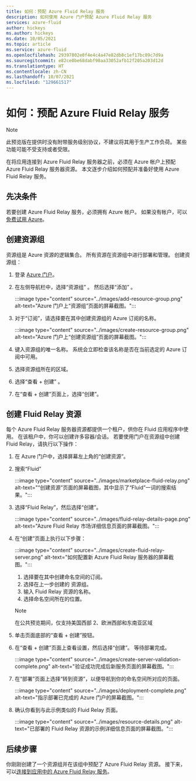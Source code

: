```yaml
---
title: 如何：预配 Azure Fluid Relay 服务
description: 如何使用 Azure 门户预配 Azure Fluid Relay 服务
services: azure-fluid
author: hickeys
ms.author: hickeys
ms.date: 10/05/2021
ms.topic: article
ms.service: azure-fluid
ms.openlocfilehash: 29397802e0f4e4c4a47e82db8c1ef17bc89c7d9a
ms.sourcegitcommit: e82ce0be68dabf98aa33052afb12f205a203d12d
ms.translationtype: HT
ms.contentlocale: zh-CN
ms.lasthandoff: 10/07/2021
ms.locfileid: "129661517"
---
```

# <a name="how-to-provision-an-azure-fluid-relay-service"></a>如何：预配 Azure Fluid Relay 服务

> [!NOTE]
> 此预览版在提供时没有附带服务级别协议，不建议将其用于生产工作负荷。 某些功能可能不受支持或者受限。

在将应用连接到 Azure Fluid Relay 服务器之前，必须在 Azure 帐户上预配 Azure Fluid Relay 服务器资源。 本文逐步介绍如何预配并准备好使用 Azure Fluid Relay 服务。 

## <a name="prerequisites"></a>先决条件

若要创建 Azure Fluid Relay 服务，必须拥有 Azure 帐户。 如果没有帐户，可以[免费试用 Azure](https://azure.com/free)。

## <a name="create-a-resource-group"></a>创建资源组
资源组是 Azure 资源的逻辑集合。 所有资源在资源组中进行部署和管理。 创建资源组：

1. 登录 [Azure 门户](https://portal.azure.com/)。
2. 在左侧导航栏中，选择“资源组”  。 然后选择“添加”  。

    :::image type="content" source="../images/add-resource-group.png" alt-text="Azure 门户上“资源组”页面的屏幕截图。":::

3. 对于“订阅”，请选择要在其中创建资源组的 Azure 订阅的名称。 

    :::image type="content" source="../images/create-resource-group.png" alt-text="Azure 门户上“创建资源组”页面的屏幕截图。":::

1. 键入资源组的唯一名称。 系统会立即检查该名称是否在当前选定的 Azure 订阅中可用。
1. 选择资源组所在的区域。
1. 选择“查看 + 创建”  。
1. 在“查看 + 创建”页面上，选择“创建”。

## <a name="create-a-fluid-relay-resource"></a>创建 Fluid Relay 资源
每个 Azure Fluid Relay 服务器资源都提供一个租户，供你在 Fluid 应用程序中使用。 在该租户中，你可以创建许多容器/会话。 若要使用门户在资源组中创建 Fluid Relay，请执行以下操作：

1. 在 Azure 门户中，选择屏幕左上角的“创建资源”。
2. 搜索“Fluid”
 
    :::image type="content" source="../images/marketplace-fluid-relay.png" alt-text="“创建资源”页面的屏幕截图，其中显示了“Fluid”一词的搜索结果。":::

3. 选择“Fluid Relay”，然后选择“创建”。
 
    :::image type="content" source="../images/fluid-relay-details-page.png" alt-text="Azure Fluid Relay 市场详细信息页面的屏幕截图。":::

4. 在“创建”页面上执行以下步骤：

    :::image type="content" source="../images/create-fluid-relay-server.png" alt-text="如何配置新 Azure Fluid Relay 服务器的屏幕截图。":::

    1. 选择要在其中创建命名空间的订阅。
    2. 选择在上一步创建的  资源组。
    3. 输入 Fluid Relay 资源的名称。
    4. 选择命名空间所在的位置。
    
    > [!NOTE]
    > 在公共预览期间，仅支持美国西部 2、欧洲西部和东南亚区域

5. 单击页面底部的“查看 + 创建”按钮。

6. 在“查看 + 创建”页面上查看设置，然后选择“创建”。 等待部署完成。

    :::image type="content" source="../images/create-server-validation-complete.png" alt-text="验证成功完成后新服务页面的屏幕截图。":::

7. 在“部署”页面上选择“转到资源”，以便导航到你的命名空间所对应的页面。

    :::image type="content" source="../images/deployment-complete.png" alt-text="指示部署已完成的 Azure 门户的屏幕截图。":::

8. 确认你看到与此示例类似的 Fluid Relay 页面。

    :::image type="content" source="../images/resource-details.png" alt-text="已部署的 Fluid Relay 资源的示例详细信息页面的屏幕截图。":::

## <a name="next-steps"></a>后续步骤
你刚刚创建了一个资源组并在该组中预配了 Azure Fluid Relay 资源。 接下来，可以[连接到应用中的 Azure Fluid Relay 服务](../quickstarts/quickstart-dice-roll.md)。
